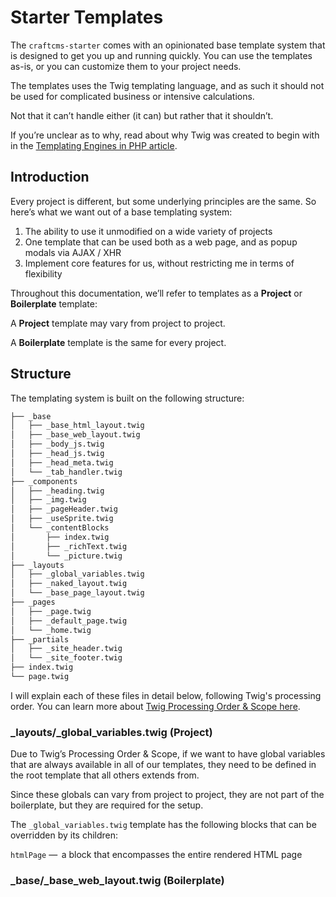 # Starter Templates

The `craftcms-starter` comes with an opinionated base template system that is designed to get you up and running quickly. You can use the templates as-is, or you can customize them to your project needs.

The templates uses the Twig tem­plat­ing lan­guage, and as such it should not be used for com­pli­cat­ed busi­ness or inten­sive calculations.

Not that it can’t han­dle either (it can) but rather that it shouldn’t.

If you’re unclear as to why, read about why Twig was cre­at­ed to begin with in the [Tem­plat­ing Engines in PHP article](http://fabien.potencier.org/templating-engines-in-php.html).

## Introduction

Every project is dif­fer­ent, but some underly­ing prin­ci­ples are the same. So here’s what we want out of a base tem­plat­ing system:

1. The abil­i­ty to use it unmod­i­fied on a wide vari­ety of projects
2. One tem­plate that can be used both as a web page, and as pop­up modals via AJAX / XHR
3. Imple­ment core fea­tures for us, with­out restrict­ing me in terms of flexibility

Throughout this doc­u­men­ta­tion, we’ll refer to templates as a **Project** or **Boilerplate** template:

A **Project** template may vary from project to project.

A **Boilerplate** template is the same for every project.

## Structure

The tem­plat­ing sys­tem is built on the fol­low­ing struc­ture:

```bash
├── _base
│   ├── _base_html_layout.twig
│   ├── _base_web_layout.twig
│   ├── _body_js.twig
│   ├── _head_js.twig
│   ├── _head_meta.twig
│   └── _tab_handler.twig
├── _components
│   ├── _heading.twig
│   ├── _img.twig
│   ├── _pageHeader.twig
│   ├── _useSprite.twig
│   └── _contentBlocks
│       ├── index.twig
│       ├── _richText.twig
│       └── _picture.twig
├── _layouts
│   ├── _global_variables.twig
│   ├── _naked_layout.twig
│   └── _base_page_layout.twig
├── _pages
│   ├── _page.twig
│   ├── _default_page.twig
│   └── _home.twig
├── _partials
│   ├── _site_header.twig
│   └── _site_footer.twig
├── index.twig
└── page.twig
```

I will explain each of these files in detail below, following Twig's processing order. You can learn more about [Twig Processing Order & Scope here](https://nystudio107.com/blog/twig-processing-order-and-scope).

### \_layouts/\_global_variables.twig (Project)

Due to Twig’s Pro­cess­ing Order & Scope, if we want to have glob­al vari­ables that are always avail­able in all of our tem­plates, they need to be defined in the root tem­plate that all oth­ers extends from.

Since these glob­als can vary from project to project, they are not part of the boil­er­plate, but they are required for the setup.

The `_global_variables.twig` tem­plate has the fol­low­ing blocks that can be over­rid­den by its children:

`htmlPage` —  a block that encom­pass­es the entire ren­dered HTML page

### \_base/\_base_web_layout.twig (Boilerplate)
